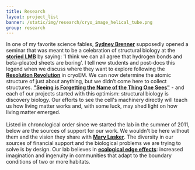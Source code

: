 ```yaml
---
title: Research
layout: project_list
banner: /static/img/research/cryo_image_helical_tube.png
group: research
---
```


In one of my favorite science fables, **[Sydney Brenner](https://en.wikipedia.org/wiki/Sydney_Brenner)** supposedly opened a seminar that was meant to be a celebration of structural biology at the **[storied LMB](https://en.wikipedia.org/wiki/Laboratory_of_Molecular_Biology)** by saying: 'I think we can all agree that hydrogen bonds and beta-pleated sheets are boring'. I tell new students and post-docs this legend when we discuss where they want to explore following the **[Resolution Revolution](http://www.nature.com/news/the-revolution-will-not-be-crystallized-a-new-method-sweeps-through-structural-biology-1.18335)** in cryoEM. We can now determine the atomic structure of just about anything, but we didn’t come here to collect structures. **["Seeing is Forgetting the Name of the Thing One Sees"](https://www.amazon.com/Seeing-Forgetting-Name-Thing-Sees/dp/0520049209/ref=pd_lpo_sbs_14_t_0?_encoding=UTF8&psc=1&refRID=X1XJJQ0FF6GRVDMQ638H)** - and each of our projects started with this optimism: structural biology is discovery biology. Our efforts to see the cell's machinery directly will teach us how living matter works and, with some luck, may shed light on how living matter emerged. <br>
<br>
Listed in chronological order since we started the lab in the summer of 2011, below are the sources of support for our work. We wouldn't be here without them and the vision they share with **[Mary Lasker](https://en.wikiquote.org/wiki/Mary_Lasker)**. The diversity in our sources of financial support and the biological problems we are trying to solve is by design. Our lab believes in **[ecological edge effects](https://en.wikipedia.org/wiki/Edge_effects)**: increased imagination and ingenuity in communities that adapt to the boundary conditions of two or more habitats.
